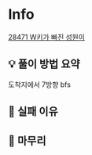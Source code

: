 # Info
[28471 W키가 빠진 성원이](https://www.acmicpc.net/problem/28471)

## 💡 풀이 방법 요약
도착지에서 7방향 bfs

## 👀 실패 이유

## 🙂 마무리

